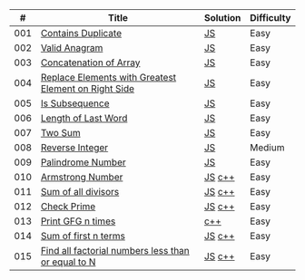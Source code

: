 | #   | Title                                                                                                                                       | Solution                                                                                                                                                                                                                                                                  | Difficulty |
| --- | ------------------------------------------------------------------------------------------------------------------------------------------- | ------------------------------------------------------------------------------------------------------------------------------------------------------------------------------------------------------------------------------------------------------------------------- | ---------- |
| 001 | [Contains Duplicate](https://leetcode.com/problems/contains-duplicate/description/)                                                         | [JS](https://github.com/sazit96/Leetcode-Problem-Solving-With-JS/blob/main/01-Arrays%20%26%20Hashing/01.ContainsDuplicate.js)                                                                                                                                             | Easy       |
| 002 | [Valid Anagram](https://leetcode.com/problems/valid-anagram/description/)                                                                   | [JS](https://github.com/sazit96/Leetcode-Problem-Solving-With-JS/blob/main/01-Arrays%20%26%20Hashing/02.ValidAnagram.js)                                                                                                                                                  | Easy       |
| 003 | [Concatenation of Array](https://leetcode.com/problems/concatenation-of-array/description/)                                                 | [JS](https://github.com/sazit96/Leetcode-Problem-Solving-With-JS/blob/main/01-Arrays%20%26%20Hashing/03.ConcatenationofArray.js)                                                                                                                                          | Easy       |
| 004 | [Replace Elements with Greatest Element on Right Side](https://leetcode.com/problems/replace-elements-with-greatest-element-on-right-side/) | [JS](https://github.com/sazit96/Leetcode-Problem-Solving/blob/main/01-Arrays%20%26%20Hashing/04.ReplaceElementswithGreatestElementonRightSide.js)                                                                                                                         | Easy       |
| 005 | [Is Subsequence](https://leetcode.com/problems/is-subsequence/description/)                                                                 | [JS](https://github.com/sazit96/Leetcode-Problem-Solving/blob/main/01-Arrays%20%26%20Hashing/05.IsSubsequence.js)                                                                                                                                                         | Easy       |
| 006 | [Length of Last Word](https://leetcode.com/problems/length-of-last-word/)                                                                   | [JS](https://github.com/sazit96/Leetcode-Problem-Solving/blob/main/01-Arrays%20%26%20Hashing/06.LengthofLastWord.js)                                                                                                                                                      | Easy       |
| 007 | [Two Sum](https://leetcode.com/problems/two-sum/description/)                                                                               | [JS](https://github.com/sazit96/Leetcode-Problem-Solving/blob/main/01-Arrays%20%26%20Hashing/07.TwoSum.js)                                                                                                                                                                | Easy       |
| 008 | [Reverse Integer](https://leetcode.com/problems/reverse-integer/description/)                                                               | [JS](https://github.com/sazit96/Leetcode-Problem-Solving/blob/main/BitManipulation/ReverseInteger.js)                                                                                                                                                                     | Medium     |
| 009 | [Palindrome Number](https://leetcode.com/problems/palindrome-number/description/)                                                           | [JS](https://github.com/sazit96/Leetcode-Problem-Solving/blob/main/MathGeometry/PalindromeNumber.js)                                                                                                                                                                      | Easy       |
| 010 | [Armstrong Number](https://shorturl.at/bgU15)                                                                                               | [JS](https://github.com/sazit96/Leetcode-Problem-Solving/blob/main/Math/ArmstrongNumber.js) [c++](https://github.com/sazit96/Leetcode-Problem-Solving/blob/main/Math/ArmstrongNumber.cpp)                                                                                 | Easy       |
| 011 | [Sum of all divisors](https://shorturl.at/aclS1)                                                                                            | [JS](https://github.com/sazit96/Leetcode-Problem-Solving/blob/main/Math/Sumofalldivisors.js) [c++](https://github.com/sazit96/Leetcode-Problem-Solving/blob/main/Math/Sumofalldivisors.cpp)                                                                               | Easy       |
| 012 | [Check Prime](https://shorturl.at/lpJLO)                                                                                                    | [JS](https://github.com/sazit96/Leetcode-Problem-Solving/blob/main/Math/CheckPrime.js) [c++](https://github.com/sazit96/Leetcode-Problem-Solving/blob/main/Math/CheckPrime.cpp)                                                                                           | Easy       |
| 013 | [Print GFG n times](https://shorturl.at/djxKZ)                                                                                              | [c++](https://github.com/sazit96/Leetcode-Problem-Solving/blob/main/Recursion/PrintGFGntimes.cpp)                                                                                                                                                                         | Easy       |
| 014 | [Sum of first n terms](https://www.geeksforgeeks.org/problems/sum-of-first-n-terms5843/1)                                                   | [JS](https://github.com/sazit96/Leetcode-Problem-Solving/blob/main/Recursion/Sumoffirstnterms.js) [c++](https://github.com/sazit96/Leetcode-Problem-Solving/blob/main/Recursion/Sumoffirstnterms.cpp)                                                                     | Easy       |
| 015 | [Find all factorial numbers less than or equal to N](https://shorturl.at/YPNRf)                                                             | [JS](https://github.com/sazit96/Leetcode-Problem-Solving/blob/main/Recursion/Find_all_factorial_numbers_less_than_or_equal_to_N.js) [c++](https://github.com/sazit96/Leetcode-Problem-Solving/blob/main/Recursion/Find_all_factorial_numbers_less_than_or_equal_to_N.cpp) | Easy       |
